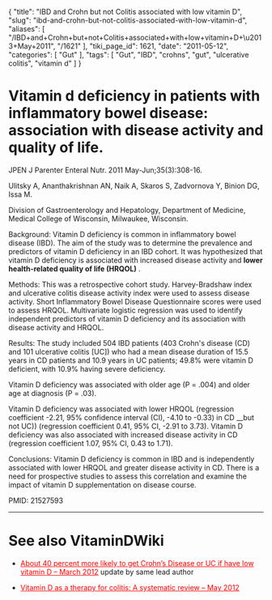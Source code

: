 {
    "title": "IBD and Crohn but not Colitis associated with low vitamin D",
    "slug": "ibd-and-crohn-but-not-colitis-associated-with-low-vitamin-d",
    "aliases": [
        "/IBD+and+Crohn+but+not+Colitis+associated+with+low+vitamin+D+\u2013+May+2011",
        "/1621"
    ],
    "tiki_page_id": 1621,
    "date": "2011-05-12",
    "categories": [
        "Gut"
    ],
    "tags": [
        "Gut",
        "IBD",
        "crohns",
        "gut",
        "ulcerative colitis",
        "vitamin d"
    ]
}


# Vitamin d deficiency in patients with inflammatory bowel disease: association with disease activity and quality of life.

JPEN J Parenter Enteral Nutr. 2011 May-Jun;35(3):308-16.

Ulitsky A, Ananthakrishnan AN, Naik A, Skaros S, Zadvornova Y, Binion DG, Issa M.

Division of Gastroenterology and Hepatology, Department of Medicine, Medical College of Wisconsin, Milwaukee, Wisconsin.

Background: Vitamin D deficiency is common in inflammatory bowel disease (IBD). The aim of the study was to determine the prevalence and predictors of vitamin D deficiency in an IBD cohort. It was hypothesized that vitamin D deficiency is associated with increased disease activity and  **lower health-related quality of life (HRQOL)** . 

Methods: This was a retrospective cohort study. Harvey-Bradshaw index and ulcerative colitis disease activity index were used to assess disease activity. Short Inflammatory Bowel Disease Questionnaire scores were used to assess HRQOL. Multivariate logistic regression was used to identify independent predictors of vitamin D deficiency and its association with disease activity and HRQOL. 

Results: The study included 504 IBD patients (403 Crohn's disease (CD) and 101 ulcerative colitis <span>[UC]</span>) who had a mean disease duration of 15.5 years in CD patients and 10.9 years in UC patients; 49.8% were vitamin D deficient, with 10.9% having severe deficiency. 

Vitamin D deficiency was associated with older age (P = .004) and older age at diagnosis (P = .03). 

Vitamin D deficiency was associated with lower HRQOL (regression coefficient -2.21, 95% confidence interval (CI), -4.10 to -0.33) in CD __but not UC)) (regression coefficient 0.41, 95% CI, -2.91 to 3.73). Vitamin D deficiency was also associated with increased disease activity in CD (regression coefficient 1.07, 95% CI, 0.43 to 1.71). 

Conclusions: Vitamin D deficiency is common in IBD and is independently associated with lower HRQOL and greater disease activity in CD. There is a need for prospective studies to assess this correlation and examine the impact of vitamin D supplementation on disease course.

PMID:     21527593 

- - - - - - - - - - 

# See also VitaminDWiki

* <a href="/posts/about-40-percent-more-likely-to-get-crohns-disease-or-uc-if-have-low-vitamin-d" style="color: red; text-decoration: underline;" title="This link has an unknown page_id: 2713">About 40 percent more likely to get Crohn’s Disease or UC if have low vitamin D – March 2012</a> update by same lead author

* <a href="/posts/vitamin-d-as-a-therapy-for-colitis-a-systematic-review" style="color: red; text-decoration: underline;" title="This link has an unknown page_id: 2807">Vitamin D as a therapy for colitis: A systematic review – May 2012</a>